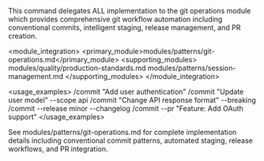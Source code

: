 <command purpose="Intelligent git operations with automatic staging and conventional commits">
  
  <delegation target="modules/patterns/git-operations.md">
    This command delegates ALL implementation to the git operations module which provides comprehensive git workflow automation including conventional commits, intelligent staging, release management, and PR creation.
  </delegation>
  
  <module_integration>
    <primary_module>modules/patterns/git-operations.md</primary_module>
    <supporting_modules>
      <module>modules/quality/production-standards.md</module>
      <module>modules/patterns/session-management.md</module>
    </supporting_modules>
  </module_integration>
  
  <usage_examples>
    <example type="basic">/commit "Add user authentication"</example>
    <example type="scoped">/commit "Update user model" --scope api</example>
    <example type="breaking">/commit "Change API response format" --breaking</example>
    <example type="release">/commit --release minor --changelog</example>
    <example type="pr">/commit --pr "Feature: Add OAuth support"</example>
  </usage_examples>
  
  <reference>
    See modules/patterns/git-operations.md for complete implementation details including conventional commit patterns, automated staging, release workflows, and PR integration.
  </reference>
  
</command>
